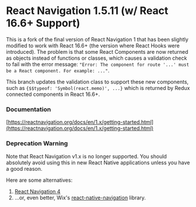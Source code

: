 # React Navigation 1.5.11 (w/ React 16.6+ Support)

This is a fork of the final version of React Navigation 1 that has been slightly modified to work with React 16.6+ (the version where React Hooks were introduced). The problem is that some React Components are now returned as objects instead of functions or classes, which causes a validation check to fail with the error message: `"Error: The component for route '...' must be a React component. For example: ..."`.

This branch updates the validation class to support these new components, such as `{$$typeof: 'Symbol(react.memo)', ...}` which is returned by Redux connected components in React 16.6+.

### Documentation

[https://reactnavigation.org/docs/en/1.x/getting-started.html](https://reactnavigation.org/docs/en/1.x/getting-started.html)

### Deprecation Warning

Note that React Navigation v1.x is no longer supported. You should absolutely avoid using this in new React Native applications unless you have a good reason.

Here are some alternatives:

1. [React Navigation 4](https://reactnavigation.org/docs/en/getting-started.html)
2. ...or, even better, Wix's [react-native-navigation](https://wix.github.io/react-native-navigation) library.
